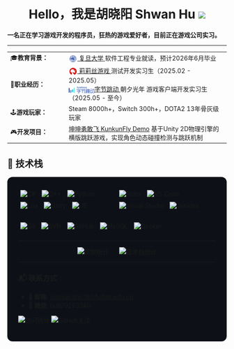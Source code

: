 <h1 align="center"><b>Hello，我是胡晓阳 Shwan Hu </b><img src="https://media.giphy.com/media/hvRJCLFzcasrR4ia7z/giphy.gif" width="35"></h1>

**一名正在学习游戏开发的程序员，狂热的游戏爱好者，目前正在游戏公司实习。**

---

<table>
  <tr>
    <td width="120px" align="left">🎓<b>教育背景：</b></td>
    <td>
      <a href="https://www.fudan.edu.cn/">
        <img src="images/复旦蓝色校徽(白底).png" alt="复旦大学LOGO" width="20" height="20" align="center"/> 复旦大学
      </a>
      软件工程专业就读，预计2026年6月毕业
    </td>
  </tr>
  <tr>
    <td width="120px" align="left">🏢<b>职业经历：</b></td>
    <td>
      <a href="https://www.lilithgames.com/">
        <img src="images/lilithLOGO.png" alt="莉莉丝游戏LOGO" width="20" height="20" align="center"/> 莉莉丝游戏
      </a>
      测试开发实习生（2025.02 - 2025.05）<br>
      <a href="https://www.nvsgames.cn/">
        <img src="images/ByteDance.png" alt="字节跳动" width="59" height="15" align="center"/>字节跳动
      </a>
      朝夕光年 游戏客户端开发实习生（2025.05 - 至今）
    </td>
  </tr>
  <tr>
    <td width="120px" align="left">🕹️<b>游戏玩家：</b></td>
    <td>Steam 8000h+，Switch 300h+，DOTA2 13年骨灰级玩家</td>
  </tr>
  <tr>
    <td width="120px" align="left">🎮<b>开发项目：</b></td>
    <td>
      <a href="https://github.com/ShawnHu0815/Unity-PJ3-KunkunFly">坤坤勇敢飞 KunkunFly Demo</a>
      基于Unity 2D物理引擎的横版跳跃游戏，实现角色动态碰撞检测与跳跃机制
    </td>
  </tr>

</table>


## 🔧 技术栈

<div style="background-color: #0d1117; padding: 25px; border-radius: 12px; margin: 10px 0;">
  <!-- 编程语言和开发工具 -->
  <div style="display: flex; margin-bottom: 20px;">
    <div style="flex: 1;">
      <img src="https://img.shields.io/badge/C%23-239120?style=for-the-badge&logo=dotnet&logoColor=white" alt="C#" style="margin: 5px;"/>
      <img src="https://img.shields.io/badge/C%2B%2B-00599C?style=for-the-badge&logo=c%2B%2B&logoColor=white" alt="C++" style="margin: 5px;"/>
      <img src="https://img.shields.io/badge/Python-3776AB?style=for-the-badge&logo=python&logoColor=white" alt="Python" style="margin: 5px"/>
      <img src="https://img.shields.io/badge/Lua-2C2D72?style=for-the-badge&logo=lua&logoColor=white" alt="Lua" style="margin: 5px"/>
      <img src="https://img.shields.io/badge/Unity-000000?style=for-the-badge&logo=unity&logoColor=white" alt="Unity" style="margin: 5px"/>
      <img src="https://img.shields.io/badge/Unreal_Engine-472583?style=for-the-badge&logo=unreal-engine&logoColor=white" alt="UE" style="margin: 5px"/>
    </div>
    <div style="flex: 1;">
      <img src="https://img.shields.io/badge/Rider-000000?style=for-the-badge&logo=rider&logoColor=white" alt="Rider" style="margin: 5px"/>
      <img src="https://img.shields.io/badge/VS_Code-007ACC?style=for-the-badge&logo=visual-studio-code&logoColor=white" alt="VS Code" style="margin: 5px"/>
      <img src="https://img.shields.io/badge/Visual_Studio-5C2D91?style=for-the-badge&logo=visual-studio&logoColor=white" alt="Visual Studio" style="margin: 5px;"/>
      <img src="https://img.shields.io/badge/Jenkins-D24929?style=for-the-badge&logo=jenkins&logoColor=white" alt="Jenkins" style="margin: 5px;"/>
    </div>
  </div>
  <!-- 版本控制和数据库 -->
  <div style="display: flex; margin-bottom: 20px;">
    <div style="flex: 1;">
      <img src="https://img.shields.io/badge/Git-F05032?style=for-the-badge&logo=git&logoColor=white" alt="Git" style="margin: 5px"/>
      <img src="https://img.shields.io/badge/SVN-000000?style=for-the-badge&logo=subversion&logoColor=white" alt="SVN" style="margin: 5px"/>
      <img src="https://img.shields.io/badge/GitHub-181717?style=for-the-badge&logo=github&logoColor=white" alt="GitHub" style="margin: 5px"/>
      <img src="https://img.shields.io/badge/MySQL-4479A1?style=for-the-badge&logo=mysql&logoColor=white" alt="MySQL" style="margin: 5px"/>
      <img src="https://img.shields.io/badge/Docker-2496ED?style=for-the-badge&logo=docker&logoColor=white" alt="Docker" style="margin: 5px"/>
    </div>
  </div>

---

<div align="center">
  <img height="170" src="https://github-readme-stats.vercel.app/api?username=shawnhu0815&show_icons=true&theme=dark&locale=en&hide=contribs" alt="贡献统计" style="margin-right: 20px;" />
  <img height="170" src="https://github-readme-stats.vercel.app/api/top-langs?username=shawnhu0815&show_icons=true&theme=dark&locale=en&layout=compact&card_width=320" alt="技术栈统计"/>
</div>

---

### 📬 联系方式
- 📧 **邮箱**: xiaoyanghu18@fudan.edu.cn  
- 📱 **微信**: hu979293340

<p align="left"> 
  <img src="https://komarev.com/ghpvc/?username=shawnhu0815&label=ProfileViews&color=0e75b6&style=flat" alt="访问统计" /> 
  <img src="https://img.shields.io/github/followers/shawnhu0815?label=Follow&style=social" alt="GitHub关注" />
</p>
